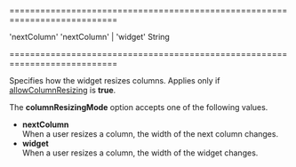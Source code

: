 ===========================================================================
<!--default-->'nextColumn'<!--/default-->
<!--acceptValues-->'nextColumn' | 'widget'<!--/acceptValues-->
<!--type-->String<!--/type-->
===========================================================================

<!--shortDescription-->
Specifies how the widget resizes columns. Applies only if [allowColumnResizing]({basewidgetpath}/Configuration/#allowColumnResizing) is **true**.
<!--/shortDescription-->

<!--fullDescription-->
The **columnResizingMode** option accepts one of the following values.

- **nextColumn**  
    When a user resizes a column, the width of the next column changes.  
- **widget**  
    When a user resizes a column, the width of the widget changes. 

<!--/fullDescription-->